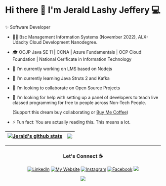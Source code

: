 # Hi there 👋 I'm Jerald Lashy Jeffery 💻
✨ Software Developer

- 🧑‍🎓 Bsc Management Information Systems (November 2022), ALX-Udacity Cloud Development Nanodegree.

- 🎓 OCJP Java SE 11 | CCNA | Azure Fundamentals | OCP Cloud Foundation | National Cerificate in Information Technology

- 🔭 I’m currently working on LMS based on Nodejs

- 🌱 I’m currently learning Java Struts 2 and Kafka

- 👯 I’m looking to collaborate on Open Source Projects

- 🤔 I’m looking for help with setting up a panel of developers to teach live classed programming for free to people across Non-Tech People.

  (Support this dream buy collaborating or [Buy Me Coffee](                    buymeacoffee.com/jeraldlashy                ))

- ⚡ Fun fact: You are actually reading this. This means a lot. 

| <a href="https://github.com/anuraghazra/github-readme-stats"><img align="center" src="https://github-readme-stats.vercel.app/api?username=jeraldlashy&show_icons=true&include_all_commits=true&theme=buefy&hide_border=true" alt="Jerald's github stats" /></a> | <a href="https://github.com/anuraghazra/github-readme-stats"><img align="center" src="https://github-readme-stats.vercel.app/api/top-langs/?username=jeraldlashy&layout=compact&theme=buefy&hide_border=true" /></a> |
| ------------- | ------------- |

---

<h3 align="center">Let's Connect ☕</h3>
<p align="center"> 
  <a href="https://www.linkedin.com/in/jerald-lashy-jeffery/" target="_blank"><img src="https://img.shields.io/badge/-LinkedIn-%230077B5?style=for-the-badge&logo=linkedin&logoColor=white"  alt="LinkedIn"></a>
  <a href="https://www.jeraldashy.github.io" target="_blank"><img src="https://img.shields.io/badge/website-000000?style=for-the-badge&logo=About.me&logoColor=white"  alt="My Website"></a>
  <a href="https://www.instagram.com/jeraldlashy" target="_blank"><img src="https://img.shields.io/badge/-Instagram-%23E4405F?style=for-the-badge&logo=instagram&logoColor=white" alt="Instagram"></a>
  <a href="https://www.facebook.com/gerald.jeffrey.92" target="_blank"><img src="https://img.shields.io/badge/-Facebook-%231877F2?style=for-the-badge&logo=gmail&logoColor=white" alt="Facebook"></a>
  <a href = "mailto:jeraldjeffreylashie@gmail.com"><img src="https://img.shields.io/badge/-Email-%23333?style=for-the-badge&logo=gmail&logoColor=white" target="_blank"></a>
</p>

<p align="center">
    <img src = "https://komarev.com/ghpvc/?username=jeraldlashy&color=0d1117&style=flat-square">
</p>
